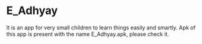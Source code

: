 # E_Adhyay
It is an app for very small children to learn things easily and smartly.
Apk of this app is present with the name E_Adhyay.apk, please check it.
